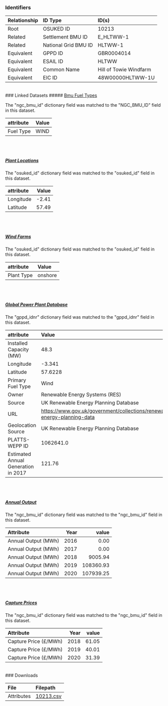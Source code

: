 ### Identifiers

| Relationship   | ID Type              | ID(s)                  |
|:---------------|:---------------------|:-----------------------|
| Root           | OSUKED ID            | 10213                  |
| Related        | Settlement BMU ID    | E_HLTWW-1              |
| Related        | National Grid BMU ID | HLTWW-1                |
| Equivalent     | GPPD ID              | GBR0004014             |
| Equivalent     | ESAIL ID             | HLTWW                  |
| Equivalent     | Common Name          | Hill of Towie Windfarm |
| Equivalent     | EIC ID               | 48W00000HLTWW-1U       |

<br>
### Linked Datasets
##### <a href="https://raw.githubusercontent.com/OSUKED/Dictionary-Datasets/main/datasets/bmu-fuel-types/datapackage.json">Bmu Fuel Types</a>



The "ngc_bmu_id" dictionary field was matched to the "NGC_BMU_ID" field in this dataset.

| attribute   | Value   |
|:------------|:--------|
| Fuel Type   | WIND    |

<br><br>
##### <a href="https://raw.githubusercontent.com/OSUKED/Dictionary-Datasets/main/datasets/plant-locations/datapackage.json">Plant Locations</a>



The "osuked_id" dictionary field was matched to the "osuked_id" field in this dataset.

| attribute   |   Value |
|:------------|--------:|
| Longitude   |   -2.41 |
| Latitude    |   57.49 |

<br><br>
##### <a href="https://raw.githubusercontent.com/OSUKED/Dictionary-Datasets/main/datasets/wind-farms/datapackage.json">Wind Farms</a>



The "osuked_id" dictionary field was matched to the "osuked_id" field in this dataset.

| attribute   | Value   |
|:------------|:--------|
| Plant Type  | onshore |

<br><br>
##### <a href="https://raw.githubusercontent.com/OSUKED/Dictionary-Datasets/main/datasets/global-power-plant-database/datapackage.json">Global Power Plant Database</a>



The "gppd_idnr" dictionary field was matched to the "gppd_idnr" field in this dataset.

| attribute                           | Value                                                                    |
|:------------------------------------|:-------------------------------------------------------------------------|
| Installed Capacity (MW)             | 48.3                                                                     |
| Longitude                           | -3.341                                                                   |
| Latitude                            | 57.6228                                                                  |
| Primary Fuel Type                   | Wind                                                                     |
| Owner                               | Renewable Energy Systems (RES)                                           |
| Source                              | UK Renewable Energy Planning Database                                    |
| URL                                 | https://www.gov.uk/government/collections/renewable-energy-planning-data |
| Geolocation Source                  | UK Renewable Energy Planning Database                                    |
| PLATTS-WEPP ID                      | 1062641.0                                                                |
| Estimated Annual Generation in 2017 | 121.76                                                                   |

<br><br>
##### <a href="https://raw.githubusercontent.com/OSUKED/Dictionary-Datasets/main/datasets/annual-output/datapackage.json">Annual Output</a>



The "ngc_bmu_id" dictionary field was matched to the "ngc_bmu_id" field in this dataset.

| Attribute           |   Year |     value |
|:--------------------|-------:|----------:|
| Annual Output (MWh) |   2016 |      0.00 |
| Annual Output (MWh) |   2017 |      0.00 |
| Annual Output (MWh) |   2018 |   9005.94 |
| Annual Output (MWh) |   2019 | 108360.93 |
| Annual Output (MWh) |   2020 | 107939.25 |

<br><br>
##### <a href="https://raw.githubusercontent.com/OSUKED/Dictionary-Datasets/main/datasets/capture-prices/datapackage.json">Capture Prices</a>



The "ngc_bmu_id" dictionary field was matched to the "ngc_bmu_id" field in this dataset.

| Attribute             |   Year |   value |
|:----------------------|-------:|--------:|
| Capture Price (£/MWh) |   2018 |   61.05 |
| Capture Price (£/MWh) |   2019 |   40.01 |
| Capture Price (£/MWh) |   2020 |   31.39 |


<br>
### Downloads


| File       | Filepath                                                                              |
|:-----------|:--------------------------------------------------------------------------------------|
| Attributes | [10213.csv](https://osuked.github.io/Power-Station-Dictionary/object_attrs/10213.csv) |
